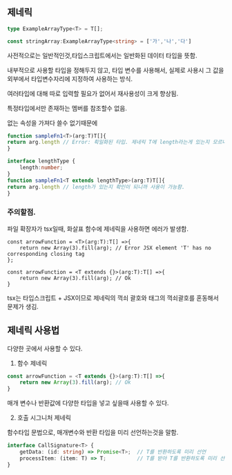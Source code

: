 ## 제네릭

```ts
type ExampleArrayType<T> = T[];

const stringArray:ExampleArrayType<string> = ['가','나','다']

```
사전적으로는 일반적인것,타입스크립트에서는 일반화된 데이터 타입을 뜻함.

내부적으로 사용할 타입을 정해두지 않고, 타입 변수를 사용해서, 실제로 사용시 그 값을 외부에서 타입변수자리에 지정하여 사용하는 방식.

여러타입에 대해 따로 입력할 필요가 없어서 재사용성이 크게 향상됨.


특정타입에서만 존재하는 멤버를 참조할수 없음.

없는 속성을 가져다 쓸수 없기때문에

```ts
function sampleFn1<T>(arg:T)T[]{
return arg.length // Error: 획일화된 타입. 제네릭 T에 length라는게 있는지 모르니까 사용할수 없음.
}
```

```ts
interface lengthType {
    length:number;
}
function sampleFn1<T extends lengthType>(arg:T)T[]{
return arg.length // length가 있는지 확인이 되니까 사용이 가능함.
}
```

### 주의할점.

파일 확장자가 tsx일때, 화살표 함수에 제네릭을 사용하면 에러가 발생함.

```tsx
const arrowFunction = <T>(arg:T):T[] =>{
    return new Array(3).fill(arg); // Error JSX element 'T' has no corresponding closing tag
};

const arrowFunction = <T extends {}>(arg:T):T[] =>{
    return new Array(3).fill(arg); // Ok
}

```

tsx는 타입스크립트 + JSX이므로 제네릭의 꺽쇠 괄호와 태그의 꺽쇠괄호를 혼동해서 문제가 생김.


## 제네릭 사용법

다양한 곳에서 사용할 수 있다.

1. 함수 제네릭

```ts
const arrowFunction = <T extends {}>(arg:T):T[] =>{
    return new Array(3).fill(arg); // Ok
}
```

매개 변수나 반환값에 다양한 타입을 넣고 싶을때 사용할 수 있다.

2. 호출 시그니처 제네릭

함수타입 문법으로, 매개변수와 반환 타입을 미리 선언하는것을 말함.

```ts
interface CallSignature<T> {
    getData: (id: string) => Promise<T>;  // T를 반환하도록 미리 선언
    processItem: (item: T) => T;          // T를 받아 T를 반환하도록 미리 선언
}

```